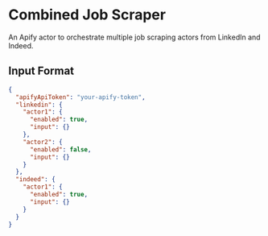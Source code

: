 # Combined Job Scraper

An Apify actor to orchestrate multiple job scraping actors from LinkedIn and Indeed.

## Input Format

```json
{
  "apifyApiToken": "your-apify-token",
  "linkedin": {
    "actor1": {
      "enabled": true,
      "input": {}
    },
    "actor2": {
      "enabled": false,
      "input": {}
    }
  },
  "indeed": {
    "actor1": {
      "enabled": true,
      "input": {}
    }
  }
}
